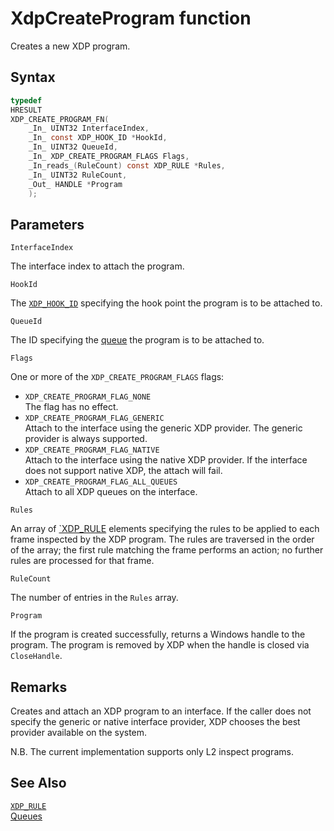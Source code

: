 # XdpCreateProgram function

Creates a new XDP program.

## Syntax

```C
typedef
HRESULT
XDP_CREATE_PROGRAM_FN(
    _In_ UINT32 InterfaceIndex,
    _In_ const XDP_HOOK_ID *HookId,
    _In_ UINT32 QueueId,
    _In_ XDP_CREATE_PROGRAM_FLAGS Flags,
    _In_reads_(RuleCount) const XDP_RULE *Rules,
    _In_ UINT32 RuleCount,
    _Out_ HANDLE *Program
    );
```

## Parameters

`InterfaceIndex`

The interface index to attach the program.

`HookId`

The [`XDP_HOOK_ID`](XDP_HOOK_ID.md) specifying the hook point the program is to be attached to.

`QueueId`

The ID specifying the [queue](../queues.md) the program is to be attached to.

`Flags`

One or more of the `XDP_CREATE_PROGRAM_FLAGS` flags:

- `XDP_CREATE_PROGRAM_FLAG_NONE`  
    The flag has no effect.
- `XDP_CREATE_PROGRAM_FLAG_GENERIC`  
    Attach to the interface using the generic XDP provider. The generic provider is always supported.
- `XDP_CREATE_PROGRAM_FLAG_NATIVE`  
    Attach to the interface using the native XDP provider. If the interface does not support native XDP, the attach will fail.
- `XDP_CREATE_PROGRAM_FLAG_ALL_QUEUES`  
    Attach to all XDP queues on the interface.

`Rules`

An array of [`XDP_RULE](XDP_RULE.md) elements specifying the rules to be applied to each frame inspected by the XDP program. The rules are traversed in the order of the array; the first rule matching the frame performs an action; no further rules are processed for that frame.

`RuleCount`

The number of entries in the `Rules` array.

`Program`

If the program is created successfully, returns a Windows handle to the program. The program is removed by XDP when the handle is closed via `CloseHandle`.

## Remarks

Creates and attach an XDP program to an interface. If the caller does not specify the generic or native interface provider, XDP chooses the best provider available on the system.

N.B. The current implementation supports only L2 inspect programs.

## See Also

[`XDP_RULE`](XDP_RULE.md)  
[Queues](../queues.md)  

